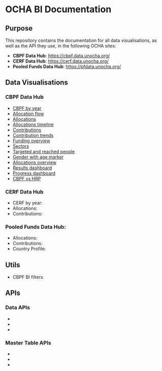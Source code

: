 # OCHA BI Documentation

## Purpose

This repository contains the documentation for all data visualisations, as well as the API they use, in the following OCHA sites:

-   **CBPF Data Hub**: https://cbpf.data.unocha.org/
-   **CERF Data Hub**: https://cerf.data.unocha.org/
-   **Pooled Funds Data Hub**: https://pfdata.unocha.org/

## Data Visualisations

### CBPF Data Hub

-   [CBPF by year](./Dataviz/CBPF-Data-Hub/CBPF-by-year.md)
-   [Allocation flow](./Dataviz/CBPF-Data-Hub/Allocation-flow.md)
-   [Allocations](./Dataviz/CBPF-Data-Hub/Allocations.md)
-   [Allocations timeline](./Dataviz/CBPF-Data-Hub/Allocations-timeline.md)
-   [Contributions](./Dataviz/CBPF-Data-Hub/Contributions.md)
-   [Contribution trends](./Dataviz/CBPF-Data-Hub/Contributions-trend.md)
-   [Funding overview](./Dataviz/CBPF-Data-Hub/Funding-overview.md)
-   [Sectors](./Dataviz/CBPF-Data-Hub/Sectors.md)
-   [Targeted and reached people](./Dataviz/CBPF-Data-Hub/Targeted-and-reached-people.md)
-   [Gender with age marker](./Dataviz/CBPF-Data-Hub/Gam.md)
-   [Allocations overview](./Dataviz/CBPF-Data-Hub/Allocations-overview.md)
-   [Results dashboard](./Dataviz/CBPF-Data-Hub/.md)
-   [Progress dashboard](./Dataviz/CBPF-Data-Hub/.md)
-   [CBPF vs HRP](./Dataviz/CBPF-Data-Hub/Hrp.md)

### CERF Data Hub

-   CERF by year:
-   Allocations:
-   Contributions:

### Pooled Funds Data Hub:

-   Allocations:
-   Contributions:
-   Country Profile:

## Utils

- CBPF BI filters

## APIs

### Data APIs

-
-
-

### Master Table APIs

-
-
-
